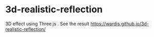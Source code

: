 # 3d-realistic-reflection

3D effect using Three.js . See the result https://wardis.github.io/3d-realistic-reflection/
